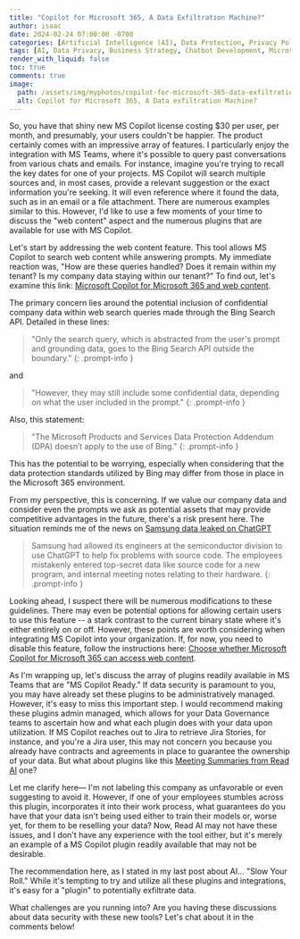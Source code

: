 ```yaml
---
title: "Copilot for Microsoft 365, A Data Exfiltration Machine?"
author: isaac
date: 2024-02-24 07:00:00 -0700
categories: [Artificial Intelligence (AI), Data Protection, Privacy Policies, HR Considerations, Data Integration, Business Strategy, AI Adoption, AI Implementation, Security]
tags: [AI, Data Privacy, Business Strategy, Chatbot Development, Microsoft Cognitive Services, AI Implementation, Knowledge Base, Organizational Efficiency, Future of AI, GDPR, AI Ethics, AI in Business, Advanced Analytics, Communications, Service Desk Augmentation, Content Creation, Security]
render_with_liquid: false
toc: true
comments: true
image:
  path: /assets/img/myphotos/copilot-for-microsoft-365-data-exfiltration-machine.jpg
  alt: Copilot for Microsoft 365, A Data exfiltration Machine?
---
```


So, you have that shiny new MS Copilot license costing $30 per user, per month, and presumably, your users couldn't be happier. The product certainly comes with an impressive array of features. I particularly enjoy the integration with MS Teams, where it's possible to query past conversations from various chats and emails. For instance, imagine you're trying to recall the key dates for one of your projects. MS Copilot will search multiple sources and, in most cases, provide a relevant suggestion or the exact information you're seeking. It will even reference where it found the data, such as in an email or a file attachment. There are numerous examples similar to this. However, I'd like to use a few moments of your time to discuss the "web content" aspect and the numerous plugins that are available for use with MS Copilot.

Let's start by addressing the web content feature. This tool allows MS Copilot to search web content while answering prompts. My immediate reaction was, "How are these queries handled? Does it remain within my tenant? Is my company data staying within our tenant?" To find out, let's examine this link: [Microsoft Copilot for Microsoft 365 and web content](https://learn.microsoft.com/en-us/microsoft-365-copilot/microsoft-365-copilot-privacy#microsoft-copilot-for-microsoft-365-and-web-content).

The primary concern lies around the potential inclusion of confidential company data within web search queries made through the Bing Search API. Detailed in these lines:

>"Only the search query, which is abstracted from the user's prompt and grounding data, goes to the Bing Search API outside the boundary."
{: .prompt-info }

and

>"However, they may still include some confidential data, depending on what the user included in the prompt."
{: .prompt-info }

Also, this statement:

>"The Microsoft Products and Services Data Protection Addendum (DPA) doesn’t apply to the use of Bing." 
{: .prompt-info }

This has the potential to be worrying, especially when considering that the data protection standards utilized by Bing may differ from those in place in the Microsoft 365 environment.

From my perspective, this is concerning. If we value our company data and consider even the prompts we ask as potential assets that may provide competitive advantages in the future, there's a risk present here. The situation reminds me of the news on [Samsung data leaked on ChatGPT](https://www.businesstoday.in/technology/news/story/samsung-employees-accidentally-leaked-company-secrets-via-chatgpt-heres-what-happened-376375-2023-04-06#:~:text=the%20AI%20chatbot.-,Samsung%20data%20leaked%20on%20ChatGPT,notes%20relating%20to%20their%20hardware.)

>Samsung had allowed its engineers at the semiconductor division to use ChatGPT to help fix problems with source code. The employees mistakenly entered top-secret data like source code for a new program, and internal meeting notes relating to their hardware.
{: .prompt-info }

Looking ahead, I suspect there will be numerous modifications to these guidelines. There may even be potential options for allowing certain users to use this feature -- a stark contrast to the current binary state where it's either entirely on or off. However, these points are worth considering when integrating MS Copilot into your organization. If, for now, you need to disable this feature, follow the instructions here: [Choose whether Microsoft Copilot for Microsoft 365 can access web content](https://learn.microsoft.com/en-us/microsoft-365-copilot/manage-public-web-access#choose-whether-microsoft-copilot-for-microsoft-365-can-access-web-content).

As I'm wrapping up, let's discuss the array of plugins readily available in MS Teams that are "MS Copilot Ready." If data security is paramount to you, you may have already set these plugins to be administratively managed. However, it's easy to miss this important step. I would recommend making these plugins admin managed, which allows for your Data Governance teams to ascertain how and what each plugin does with your data upon utilization. If MS Copilot reaches out to Jira to retrieve Jira Stories, for instance, and you're a Jira user, this may not concern you because you already have contracts and agreements in place to guarantee the ownership of your data. But what about plugins like this [Meeting Summaries from Read AI](https://appsource.microsoft.com/en-us/product/office/WA200003896?tab=Overview) one? 

Let me clarify here— I'm not labeling this company as unfavorable or even suggesting to avoid it. However, if one of your employees stumbles across this plugin, incorporates it into their work process, what guarantees do you have that your data isn't being used either to train their models or, worse yet, for them to be reselling your data? Now, Read AI may not have these issues, and I don't have any experience with the tool either, but it's merely an example of a MS Copilot plugin readily available that may not be desirable.

The recommendation here, as I stated in my last post about AI... "Slow Your Roll." While it's tempting to try and utilize all these plugins and integrations, it's easy for a "plugin" to potentially exfiltrate data.

What challenges are you running into? Are you having these discussions about data security with these new tools? Let's chat about it in the comments below!